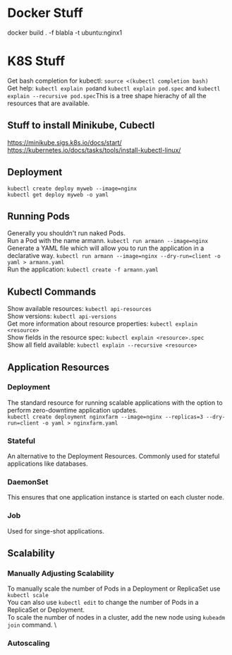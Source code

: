 # Docker Stuff
docker build . -f blabla -t ubuntu:nginx1

# K8S Stuff

Get bash completion for kubectl: ``source <(kubectl completion bash)`` \
Get help: ``kubectl explain pod``and ``kubectl explain pod.spec`` and ``kubectl explain --recursive pod.spec``This is a tree shape hierachy of all the resources that are available.

## Stuff to install Minikube, Cubectl

https://minikube.sigs.k8s.io/docs/start/ \
https://kubernetes.io/docs/tasks/tools/install-kubectl-linux/

## Deployment
``kubectl create deploy myweb --image=nginx`` \
``kubectl get deploy myweb -o yaml``

## Running Pods
Generally you shouldn't run naked Pods. \
Run a Pod with the name armann. ``kubectl run armann --image=nginx`` \
Generate a YAML file which will allow you to run the application in a declarative way. ``kubectl run armann --image=nginx --dry-run=client -o yaml > armann.yaml`` \
Run the application: ``kubectl create -f armann.yaml``

## Kubectl Commands

Show available resources: ``kubectl api-resources`` \
Show versions: ``kubectl api-versions`` \
Get more information about resource properties: ``kubectl explain <resource>`` \
Show fields in the resource spec: ``kubectl explain <resource>.spec`` \
Show all field available: ``kubectl explain --recursive <resource>``

## Application Resources

### Deployment
The standard resource for running scalable applications with the option to perform zero-downtime application updates. \
``kubectl create deployment nginxfarm --image=nginx --replicas=3 --dry-run=client -o yaml > nginxfarm.yaml``

### Stateful
An alternative to the Deployment Resources. Commonly used for stateful applications like databases.

### DaemonSet
This ensures that one application instance is started on each cluster node.

### Job
Used for singe-shot applications.

## Scalability

### Manually Adjusting Scalability

To manually scale the number of Pods in a Deployment or ReplicaSet use ``kubectl scale``\
You can also use ``kubectl edit`` to change the number of Pods in a ReplicaSet or Deployment. \
To scale the number of nodes in a cluster, add the new node using ``kubeadm join`` command. \

### Autoscaling


